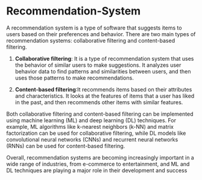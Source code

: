 # Recommendation-System

A recommendation system is a type of software that suggests items to users based on their preferences and behavior. There are two main types of recommendation systems: collaborative filtering and content-based filtering.

1) **Collaborative filtering**: It is a type of recommendation system that uses the behavior of similar users to make suggestions. It analyzes user behavior data to find patterns and similarities between users, and then uses those patterns to make recommendations.

2) **Content-based filtering**:It recommends items based on their attributes and characteristics. It looks at the features of items that a user has liked in the past, and then recommends other items with similar features.

Both collaborative filtering and content-based filtering can be implemented using machine learning (ML) and deep learning (DL) techniques. For example, ML algorithms like k-nearest neighbors (k-NN) and matrix factorization can be used for collaborative filtering, while DL models like convolutional neural networks (CNNs) and recurrent neural networks (RNNs) can be used for content-based filtering.

Overall, recommendation systems are becoming increasingly important in a wide range of industries, from e-commerce to entertainment, and ML and DL techniques are playing a major role in their development and success
